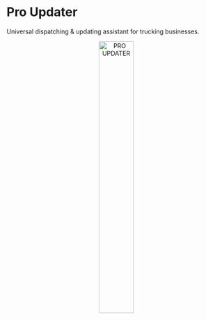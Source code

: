 # Pro Updater
Universal dispatching & updating assistant for trucking businesses.

<p align="center">
  <img src="https://github.com/Prologist-Solutions/pro-updater/assets/97128346/2328c131-8288-457b-b12e-ffeb575a261a" width="40%" alt="PRO UPDATER">
</p>
